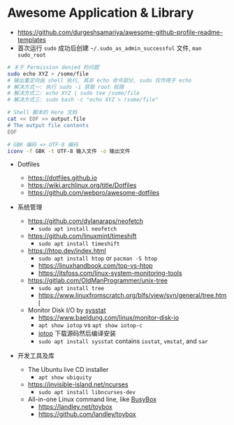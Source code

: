 # Awesome Application & Library

- https://github.com/durgeshsamariya/awesome-github-profile-readme-templates
- 首次运行 `sudo` 成功后创建 `~/.sudo_as_admin_successful` 文件, `man sudo_root`

```bash
# 关于 Permission denied 的问题
sudo echo XYZ > /some/file
# 输出重定向由 shell 执行, 其非 echo 命令部分, sudo 仅作用于 echo
# 解决方式一: 执行 sudo -i 获取 root 权限
# 解决方式二: echo XYZ | sudo tee /some/file
# 解决方式三: sudo bash -c "echo XYZ > /some/file"

# Shell 脚本的 Here 文档
cat << EOF >> output.file
# The output file contents
EOF

# GBK 编码 => UTF-8 编码
iconv -f GBK -t UTF-8 输入文件 -o 输出文件
```

- Dotfiles
  * https://dotfiles.github.io
  * https://wiki.archlinux.org/title/Dotfiles
  * https://github.com/webpro/awesome-dotfiles


- 系统管理
  - https://github.com/dylanaraps/neofetch
    * `sudo apt install neofetch`
  - https://github.com/linuxmint/timeshift
    * `sudo apt install timeshift`
  - https://htop.dev/index.html
    * `sudo apt install htop` or `pacman -S htop`
    * https://linuxhandbook.com/top-vs-htop
    * https://itsfoss.com/linux-system-monitoring-tools
  - https://gitlab.com/OldManProgrammer/unix-tree
    * `sudo apt install tree`
    * https://www.linuxfromscratch.org/blfs/view/svn/general/tree.html
  - Monitor Disk I/O by [sysstat](https://sysstat.github.io)
    * https://www.baeldung.com/linux/monitor-disk-io
    * `apt show iotop` vs `apt show iotop-c`
    * [iotop](https://github.com/Tomas-M/iotop) 下载源码然后编译安装
    * `sudo apt install sysstat` contains `iostat`, `vmstat`, and `sar`


- 开发工具及库
  - The Ubuntu live CD installer
    * `apt show ubiquity`
  - https://invisible-island.net/ncurses
    * `sudo apt install libncurses-dev`
  - All-in-one Linux command line, like [BusyBox](https://www.busybox.net)
    * https://landley.net/toybox
    * https://github.com/landley/toybox
